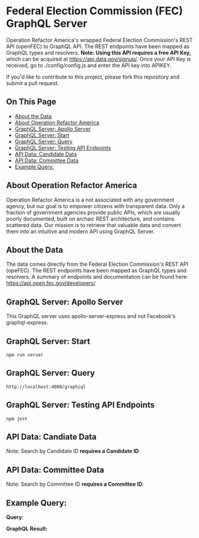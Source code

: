 # Federal Election Commission (FEC) GraphQL Server
Operation Refactor America's wrapped Federal Election Commission's REST API (openFEC) to GraphQL API. The REST endpoints have been mapped as GraphQL types and resolvers. **Note: Using this API requires a free API Key,** which can be acquired at https://api.data.gov/signup/. Once your API Key is received, go to ./config/config.js and enter the API key into APIKEY.

If you'd like to contribute to this project, please fork this repository and submit a pull request.

## On This Page
*  [About the Data](#about-the-data)
*  [About Operation Refactor America](#about-operation-refactor-america)
*  [GraphQL Server: Apollo Server](#graphql-server-apollo-server)
*  [GraphQL Server: Start](#graphql-server-start)
*  [GraphQL Server: Query](#graphql-server-query)
*  [GraphQL Server: Testing API Endpoints](#graphql-server-testing-api-endpoints)
*  [API Data: Candidate Data](#api-data-candidate-data)
*  [API Data: Committee Data](#api-data-committte-data)
*  [Example Query: ](#example-query-)

## About Operation Refactor America
Operation Refactor America is a not associated with any government agency, but our goal is to empower citizens with transparent data. Only a fraction of government agencies provide public APIs, which are usually poorly documented, built on archaic REST architecture, and contains scattered data. Our mission is to retrieve that valuable data and convert them into an intuitive and modern API using GraphQL Server.

## About the Data
The data comes directly from the Federal Election Commission's REST API (opeFEC). The REST endpoints have been mapped as GraphQL types and resolvers. A summary of endpoints and documentation can be found here: https://api.open.fec.gov/developers/

## GraphQL Server: Apollo Server
This GraphQL server uses apollo-server-express and not Facebook's graphql-express.

## GraphQL Server: Start
    npm run server

## GraphQL Server: Query
    http://localhost:4000/graphiql

## GraphQL Server: Testing API Endpoints
    npm jest

## API Data: Candiate Data
Note: Search by Candidate ID **requires a Candidate ID**:

## API Data: Committee Data
Note: Search by Committee ID **requires a Committee ID**:


## Example Query: 
**Query:**



**GraphQL Result:**

